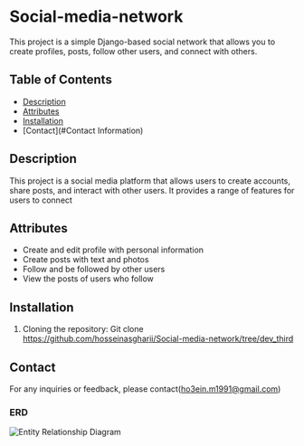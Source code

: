 # Social-media-network

This project is a simple Django-based social network that allows you to create profiles, posts, follow other users, and connect with others.

## Table of Contents

- [Description](#description)
- [Attributes](#attributes)
- [Installation](#installation)
- [Contact](#Contact Information)

## Description

This project is a social media platform that allows users to create accounts, share posts, and interact with other users. It provides a range of features for users to connect

## Attributes

- Create and edit profile with personal information
- Create posts with text and photos
- Follow and be followed by other users
- View the posts of users who follow

## Installation

1. Cloning the repository:
Git clone <https://github.com/hosseinasgharii/Social-media-network/tree/dev_third>

## Contact

For any inquiries or feedback, please contact(<ho3ein.m1991@gmail.com>)

### ERD

  ![Entity Relationship Diagram](path/to/Diagram.jpg)
